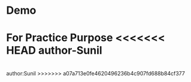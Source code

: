 # Demo
For Practice Purpose
<<<<<<< HEAD
author-Sunil
=======
<br>
author:Sunil
>>>>>>> a07a713e0fe4620496236b4c907fd688b84cf377
